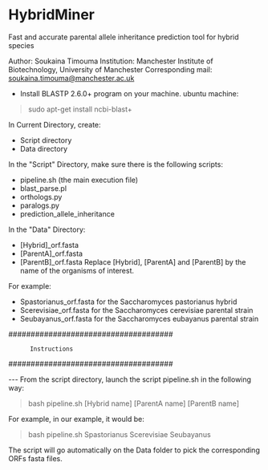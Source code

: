 # HybridMiner
Fast and accurate parental allele inheritance prediction tool for hybrid species

Author: Soukaina Timouma
Institution: Manchester Institute of Biotechnology, University of Manchester
Corresponding mail: soukaina.timouma@manchester.ac.uk


- Install BLASTP 2.6.0+ program on your machine.
ubuntu machine:
>sudo apt-get install ncbi-blast+
          
In Current Directory, create:
- Script directory
- Data directory

In the "Script" Directory, make sure there is the following scripts:
- pipeline.sh (the main execution file)
- blast_parse.pl
- orthologs.py
- paralogs.py
- prediction_allele_inheritance

In the "Data" Directory:
- [Hybrid]_orf.fasta
- [ParentA]_orf.fasta
- [ParentB]_orf.fasta
Replace [Hybrid], [ParentA] and [ParentB] by the name of the organisms of interest.

For example:
- Spastorianus_orf.fasta for the Saccharomyces pastorianus hybrid
- Scerevisiae_orf.fasta for the Saccharomyces cerevisiae parental strain
- Seubayanus_orf.fasta for the Saccharomyces eubayanus parental strain


#####################################

          Instructions
          
#####################################


--- From the script directory, launch the script pipeline.sh in the following way:
> bash pipeline.sh [Hybrid name] [ParentA name] [ParentB name]

For example, in our example, it would be:
> bash pipeline.sh Spastorianus Scerevisiae Seubayanus

The script will go automatically on the Data folder to pick the corresponding ORFs fasta files.





